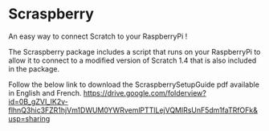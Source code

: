 # Scraspberry
An easy way to connect Scratch to your RaspberryPi !

The Scraspberry package includes a script that runs on your RaspberryPi to allow it to connect to a modified version of Scratch 1.4 that is also included in the package.

Follow the below link to download the ScraspberrySetupGuide pdf available in English and French.
https://drive.google.com/folderview?id=0B_gZVI_IK2v-flhnQ3hic3FZR1hjVm1DWUM0YWRvemlPTTlLejVQMlRsUnF5dm1faTRfOFk&usp=sharing
